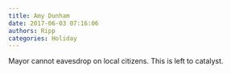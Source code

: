 ```yaml
---
title: Amy Dunham
date: 2017-06-03 07:16:06
authors: Ripp
categories: Holiday
---
```


 Mayor cannot eavesdrop on local citizens. This is left to catalyst.